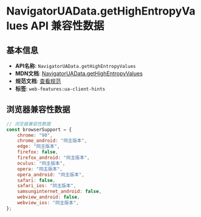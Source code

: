 # NavigatorUAData.getHighEntropyValues API 兼容性数据

## 基本信息

- **API名称**: `NavigatorUAData.getHighEntropyValues`
- **MDN文档**: [NavigatorUAData.getHighEntropyValues](https://developer.mozilla.org/docs/Web/API/NavigatorUAData/getHighEntropyValues)
- **规范文档**: [查看规范](https://wicg.github.io/ua-client-hints/#dom-navigatoruadata-gethighentropyvalues)
- **标签**: `web-features:ua-client-hints`

## 浏览器兼容性数据

```javascript
// 浏览器兼容性数据
const browserSupport = {
    chrome: "90",
    chrome_android: "同主版本",
    edge: "同主版本",
    firefox: false,
    firefox_android: "同主版本",
    oculus: "同主版本",
    opera: "同主版本",
    opera_android: "同主版本",
    safari: false,
    safari_ios: "同主版本",
    samsunginternet_android: false,
    webview_android: false,
    webview_ios: "同主版本",
};

```

